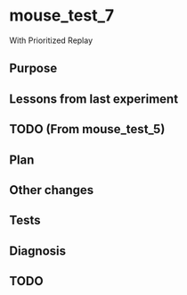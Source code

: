 # mouse_test_7

 With Prioritized Replay

## Purpose


## Lessons from last experiment


## TODO (From mouse_test_5)


## Plan


## Other changes


## Tests


## Diagnosis



## TODO
